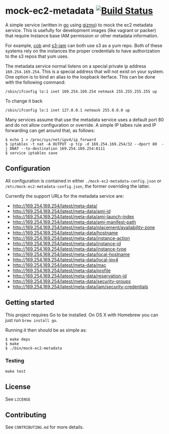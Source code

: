 # mock-ec2-metadata [![Build Status](https://travis-ci.org/NYTimes/mock-ec2-metadata.svg?branch=master)](https://travis-ci.org/NYTimes/mock-ec2-metadata)


A simple service (written in [go](https://golang.org/) using [gizmo](https://github.com/NYTimes/gizmo)) to mock the ec2 metadata service. This is usefully for development images (like vagrant or packer) that require Instance base IAM permission or other metadata information.

For example, [cob](https://github.com/henrysher/cob) and [s3-iam](https://github.com/seporaitis/yum-s3-iam) can both use s3 as a yum repo. Both of these systems rely on the instances the proper credentials to have authorization to the s3 repos that yum uses.


The metadata service normal listens on a special private ip address `169.254.169.254`. This is a special address that will not exist on your system. One option is to bind an alias to the loopback iterface. This can be done with the following command:

```console
/sbin/ifconfig lo:1 inet 169.254.169.254 netmask 255.255.255.255 up
```

To change it back

```console
/sbin/ifconfig lo:1 inet 127.0.0.1 netmask 255.0.0.0 up
```

Many services assume that use the metadata service uses a default port 80 and do not allow configuration or override. A simple IP talbes rule and IP forwarding can get around that, as follows:

```console
$ echo 1 > /proc/sys/net/ipv4/ip_forward
$ iptables -t nat -A OUTPUT -p tcp -d 169.254.169.254/32 --dport 80  -j DNAT --to-destination 169.254.169.254:8111
$ service iptables save
```

## Configuration
All configuration is contained in either `./mock-ec2-metadata-config.json` or `/etc/mock-ec2-metadata-config.json`, the former overriding the latter.

Currently the support URLs for the metadata service are:

  * http://169.254.169.254/latest/meta-data/
  * http://169.254.169.254/latest/meta-data/ami-id
  * http://169.254.169.254/latest/meta-data/ami-launch-index
  * http://169.254.169.254/latest/meta-data/ami-manifest-path
  * http://169.254.169.254/latest/meta-data/placement/availability-zone
  * http://169.254.169.254/latest/meta-data/hostname
  * http://169.254.169.254/latest/meta-data/instance-action
  * http://169.254.169.254/latest/meta-data/instance-id
  * http://169.254.169.254/latest/meta-data/instance-type
  * http://169.254.169.254/latest/meta-data/local-hostname
  * http://169.254.169.254/latest/meta-data/local-ipv4
  * http://169.254.169.254/latest/meta-data/mac
  * http://169.254.169.254/latest/meta-data/profile
  * http://169.254.169.254/latest/meta-data/reservation-id
  * http://169.254.169.254/latest/meta-data/security-groups
  * http://169.254.169.254/latest/meta-data/iam/security-credentials


## Getting started

This project requires Go to be installed. On OS X with Homebrew you can just run `brew install go`.

Running it then should be as simple as:

```console
$ make deps
$ make
$ ./bin/mock-ec2-metadata
```


### Testing

``make test``

## License

See `LICENSE`

## Contributing

See `CONTRIBUTING.md` for more details.
